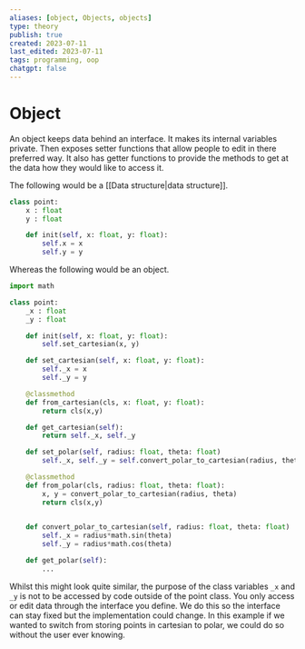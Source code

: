 ```yaml
---
aliases: [object, Objects, objects]
type: theory
publish: true
created: 2023-07-11
last_edited: 2023-07-11
tags: programming, oop
chatgpt: false
---
```

# Object

An object keeps data behind an interface. It makes its internal variables private. Then exposes setter functions that allow people to edit in there preferred way. It also has getter functions to provide the methods to get at the data how they would like to access it.

The following would be a [[Data structure|data structure]].
```python
class point:
	x : float
	y : float

	def init(self, x: float, y: float):
		self.x = x
		self.y = y
```

Whereas the following would be an object.
```python
import math

class point:
	_x : float
	_y : float

	def init(self, x: float, y: float):
		self.set_cartesian(x, y)

	def set_cartesian(self, x: float, y: float):
		self._x = x
		self._y = y

	@classmethod 
	def from_cartesian(cls, x: float, y: float):
		return cls(x,y)

	def get_cartesian(self):
		return self._x, self._y

	def set_polar(self, radius: float, theta: float)
		self._x, self._y = self.convert_polar_to_cartesian(radius, theta)

	@classmethod
	def from_polar(cls, radius: float, theta: float):
		x, y = convert_polar_to_cartesian(radius, theta)
		return cls(x,y)
		

	def convert_polar_to_cartesian(self, radius: float, theta: float)
		self._x = radius*math.sin(theta)
		self._y = radius*math.cos(theta)

	def get_polar(self):
		...
```

Whilst this might look quite similar, the purpose of the class variables `_x` and `_y` is not to be accessed by code outside of the point class. You only access or edit data through the interface you define. We do this so the interface can stay fixed but the implementation could change. In this example if we wanted to switch from storing points in cartesian to polar, we could do so without the user ever knowing.